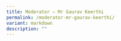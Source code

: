 ```yaml
---
title: Moderator – Mr Gaurav Keerthi
permalink: /moderator-mr-gaurav-keerthi/
variant: markdown
description: ""
---
```

